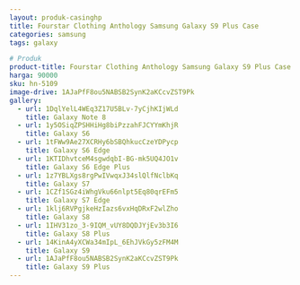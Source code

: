 ```yaml
---
layout: produk-casinghp
title: Fourstar Clothing Anthology Samsung Galaxy S9 Plus Case
categories: samsung
tags: galaxy

# Produk
product-title: Fourstar Clothing Anthology Samsung Galaxy S9 Plus Case
harga: 90000
sku: hn-5109
image-drive: 1AJaPfF8ou5NABSB2SynK2aKCcvZST9Pk
gallery:
  - url: 1DqlYelL4WEq3Z17U5BLv-7yCjhKIjWLd
    title: Galaxy Note 8
  - url: 1y5OSiqZPSHHiHg8biPzzahFJCYYmKhjR
    title: Galaxy S6
  - url: 1tFWw9Ae27XCRHy6bSBQhkucCzeYDPycp
    title: Galaxy S6 Edge
  - url: 1KTIDhvtceM4sgwdqbI-BG-mk5UQ4JO1v
    title: Galaxy S6 Edge Plus
  - url: 1z7YBLXgs8rgPwIVwqxJ34slQlfNclbKq
    title: Galaxy S7
  - url: 1CZf1SGz4iWhgVku66nlpt5Eq80qrEFm5
    title: Galaxy S7 Edge
  - url: 1klj6RVPgjkeHzIazs6vxHqDRxF2wlZho
    title: Galaxy S8
  - url: 1IHV31zo_3-9IQM_vUY8DQDJYjEv3b3I6
    title: Galaxy S8 Plus
  - url: 14KinA4yXCWa34mIpL_6EhJVkGy5zFM4M
    title: Galaxy S9
  - url: 1AJaPfF8ou5NABSB2SynK2aKCcvZST9Pk
    title: Galaxy S9 Plus
---
```

